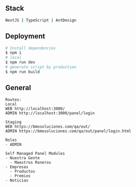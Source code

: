 ## Stack

```bash
NextJS | TypeScript | AntDesign
```

## Deployment

```bash
# Install dependencies
$ npm i
# local
$ npm run dev
# generate script by production
$ npm run build
```

## General

```
Routes:
Local
WEB http://localhost:3000/
ADMIN http://localhost:3000/panel/login

Staging
WEB https://bmosoluciones.com/qa/out/
ADMIN https://bmosoluciones.com/qa/out/panel/login.html

```

```
Roles
- ADMIN

Self Managed Panel Modules
- Nuestra Gente
  - Maestros Roneros
- Empresas
  - Productos
  - Premios
- Noticias


```
